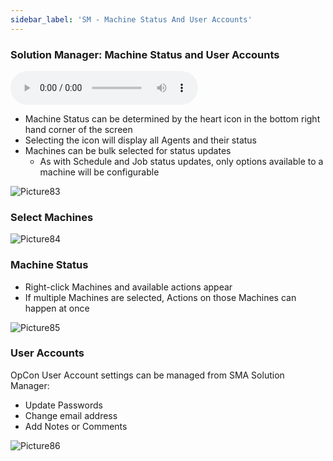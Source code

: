 ```yaml
---
sidebar_label: 'SM - Machine Status And User Accounts'
---
```


### Solution Manager: Machine Status and User Accounts

<audio controls="controls">
  <source type="audio/mp3" src="audiobasic/SolutionManagerMachineStatusandUserAccounts.mp3"></source>
  <p>Your browser does not support the audio element.</p>
</audio>

* Machine Status can be determined by the heart icon in the bottom right hand corner of the screen
* Selecting the icon will display all Agents and their status
* Machines can be bulk selected for status updates
  * As with Schedule and Job status updates, only options available to a machine will be configurable

![Picture83](/imgbasic/Picture83.png)  

### Select Machines

![Picture84](/imgbasic/Picture84.png) 

### Machine Status

* Right-click Machines and available actions appear
* If multiple Machines are selected, Actions on those Machines can happen at once

![Picture85](/imgbasic/Picture85.png) 

### User Accounts

OpCon User Account settings can be managed from SMA Solution Manager:

* Update Passwords
* Change email address
* Add Notes or Comments

![Picture86](/imgbasic/Picture86.png) 

